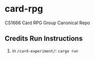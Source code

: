 # card-rpg
CS1666 Card RPG Group Canonical Repo

## Credits Run Instructions
1. in `/card-experiment/`: `cargo run`
